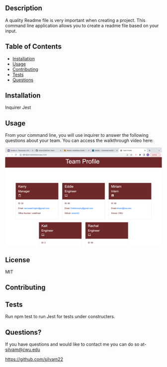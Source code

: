 ## Description
A quality Readme file is very important when creating a project. This command line application allows you to create a readme file based on your input.

## Table of Contents
* [Installation](#installation)
* [Usage](#usage)
* [Contributing](#contributing)
* [Tests](#tests)
* [Questions](#questions)

## Installation
Inquirer 
Jest

## Usage
From your command line, you will use inquirer to answer the following questions about your team. You can access the walkthrough video here: 

![Team Generator](/Screen%20Shot%202023-02-01%20at%2010.53.08%20AM.png "")


## License
MIT

## Contributing


## Tests
Run npm test to run Jest for tests under constructers. 

## Questions?
If you have questions and would like to contact me you can do so at- silvam@cwu.edu 

https://github.com/silvam22